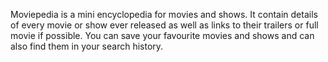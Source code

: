 Moviepedia is a mini encyclopedia for movies and shows. It contain details of every movie or show ever released as well as links to their trailers or full movie if possible. You can save your favourite movies and shows and can also find them in your search history.
